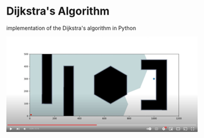 # Dijkstra's Algorithm
implementation of the Dijkstra's algorithm in Python

[![](video.jpg)](https://www.youtube.com/watch?v=6OyWcB8jMJs)
